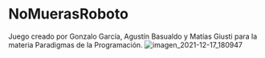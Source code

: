 # NoMuerasRoboto

Juego creado por Gonzalo García, Agustín Basualdo y Matías Giusti para la materia Paradigmas de la Programación.
![imagen_2021-12-17_180947](https://user-images.githubusercontent.com/90360830/146608357-556d590e-2477-4134-bd38-5bf7553b5000.png)
